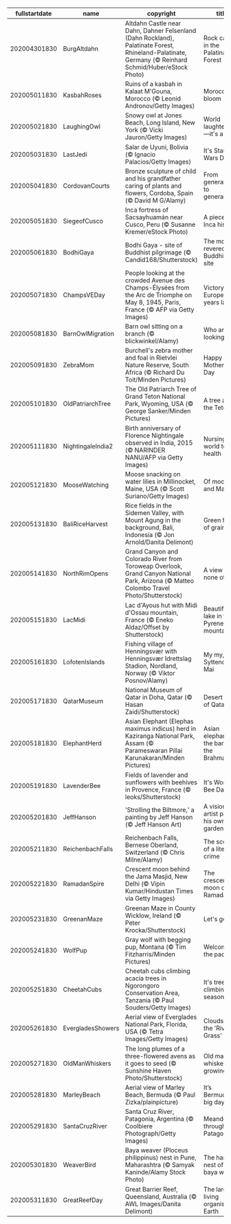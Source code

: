 |fullstartdate|name|copyright|title|image|
|--|--|--|--|--|
202004301830|BurgAltdahn|Altdahn Castle near Dahn, Dahner Felsenland (Dahn Rockland), Palatinate Forest, Rhineland-Palatinate, Germany (© Reinhard Schmid/Huber/eStock Photo)|Rock castle in the Palatinate Forest|![](/en-IN/2020/05/202004301830BurgAltdahn.jpg)|
202005011830|KasbahRoses|Ruins of a kasbah in Kalaat M'Gouna, Morocco (© Leonid Andronov/Getty Images)|Morocco in bloom|![](/en-IN/2020/05/202005011830KasbahRoses.jpg)|
202005021830|LaughingOwl|Snowy owl at Jones Beach, Long Island, New York (© Vicki Jauron/Getty Images)|World laughter day—it's a hoot|![](/en-IN/2020/05/202005021830LaughingOwl.jpg)|
202005031830|LastJedi|Salar de Uyuni, Bolivia (© Ignacio Palacios/Getty Images)|It's Star Wars Day|![](/en-IN/2020/05/202005031830LastJedi.jpg)|
202005041830|CordovanCourts|Bronze sculpture of child and his grandfather caring of plants and flowers, Cordoba, Spain (© David M G/Alamy)|From generation to generation|![](/en-IN/2020/05/202005041830CordovanCourts.jpg)|
202005051830|SiegeofCusco|Inca fortress of Sacsayhuamán near Cusco, Peru (© Susanne Kremer/eStock Photo)|A piece of Inca history|![](/en-IN/2020/05/202005051830SiegeofCusco.jpg)|
202005061830|BodhiGaya|Bodhi Gaya - site of Buddhist pilgrimage (© Candid168/Shutterstock)|The most revered Buddhist site|![](/en-IN/2020/05/202005061830BodhiGaya.jpg)|
202005071830|ChampsVEDay|People looking at the crowded Avenue des Champs-Élysées from the Arc de Triomphe on May 8, 1945, Paris, France (© AFP via Getty Images)|Victory in Europe, 75 years later|![](/en-IN/2020/05/202005071830ChampsVEDay.jpg)|
202005081830|BarnOwlMigration|Barn owl sitting on a branch (© blickwinkel/Alamy)|Who are you looking at?|![](/en-IN/2020/05/202005081830BarnOwlMigration.jpg)|
202005091830|ZebraMom|Burchell's zebra mother and foal in Rietvlei Nature Reserve, South Africa (© Richard Du Toit/Minden Pictures)|Happy Mother's Day|![](/en-IN/2020/05/202005091830ZebraMom.jpg)|
202005101830|OldPatriarchTree|The Old Patriarch Tree of Grand Teton National Park, Wyoming, USA (© George Sanker/Minden Pictures)|A tree amid the Tetons|![](/en-IN/2020/05/202005101830OldPatriarchTree.jpg)|
202005111830|NightingaleIndia2|Birth anniversary of  Florence Nightingale observed in India, 2015 (© NARINDER NANU/AFP via Getty Images)|Nursing the world to health|![](/en-IN/2020/05/202005111830NightingaleIndia2.jpg)|
202005121830|MooseWatching|Moose snacking on water lilies in Millinocket, Maine, USA (© Scott Suriano/Getty Images)|Of moose and Maine|![](/en-IN/2020/05/202005121830MooseWatching.jpg)|
202005131830|BaliRiceHarvest|Rice fields in the Sidemen Valley, with Mount Agung in the background, Bali, Indonesia (© Jon Arnold/Danita Delimont)|Green fields of grain|![](/en-IN/2020/05/202005131830BaliRiceHarvest.jpg)|
202005141830|NorthRimOpens|Grand Canyon and Colorado River from Toroweap Overlook, Grand Canyon National Park, Arizona (© Matteo Colombo Travel Photo/Shutterstock)|A view like none other|![](/en-IN/2020/05/202005141830NorthRimOpens.jpg)|
202005151830|LacMidi|Lac d'Ayous hut with Midi d'Ossau mountain, France (© Eneko Aldaz/Offset by Shutterstock)|Beautiful lake in the Pyrenees mountains|![](/en-IN/2020/05/202005151830LacMidi.jpg)|
202005161830|LofotenIslands|Fishing village of Henningsvær with Henningsvær Idrettslag Stadion, Nordland, Norway (© Viktor Posnov/Alamy)|My my, it's Syttende Mai|![](/en-IN/2020/05/202005161830LofotenIslands.jpg)|
202005171830|QatarMuseum|National Museum of Qatar in Doha, Qatar (© Hasan Zaidi/Shutterstock)|Desert rose of Qatar|![](/en-IN/2020/05/202005171830QatarMuseum.jpg)|
202005181830|ElephantHerd|Asian Elephant (Elephas maximus indicus) herd in Kaziranga National Park, Assam (© Parameswaran Pillai Karunakaran/Minden Pictures)|Asian elephants on the banks of the Brahmaputra|![](/en-IN/2020/05/202005181830ElephantHerd.jpg)|
202005191830|LavenderBee|Fields of lavender and sunflowers with beehives in Provence, France (© leoks/Shutterstock)|It's World Bee Day|![](/en-IN/2020/05/202005191830LavenderBee.jpg)|
202005201830|JeffHanson|'Strolling the Biltmore,' a painting by Jeff Hanson (© Jeff Hanson Art)|A visionary artist paints his own garden view|![](/en-IN/2020/05/202005201830JeffHanson.jpg)|
202005211830|ReichenbachFalls|Reichenbach Falls, Bernese Oberland, Switzerland (© Chris Milne/Alamy)|The scene of a literary crime|![](/en-IN/2020/05/202005211830ReichenbachFalls.jpg)|
202005221830|RamadanSpire|Crescent moon behind the Jama Masjid, New Delhi (© Vipin Kumar/Hindustan Times via Getty Images)|The crescent moon of Ramadan|![](/en-IN/2020/05/202005221830RamadanSpire.jpg)|
202005231830|GreenanMaze|Greenan Maze in County Wicklow, Ireland (© Peter Krocka/Shutterstock)|Let's get lost|![](/en-IN/2020/05/202005231830GreenanMaze.jpg)|
202005241830|WolfPup|Gray wolf with begging pup, Montana (© Tim Fitzharris/Minden Pictures)|Welcome to the pack|![](/en-IN/2020/05/202005241830WolfPup.jpg)|
202005251830|CheetahCubs|Cheetah cubs climbing acacia trees in Ngorongoro Conservation Area, Tanzania (© Paul Souders/Getty Images)|It's tree-climbing season|![](/en-IN/2020/05/202005251830CheetahCubs.jpg)|
202005261830|EvergladesShowers|Aerial view of Everglades National Park, Florida, USA (© Tetra Images/Getty Images)|Clouds over the 'River of Grass'|![](/en-IN/2020/05/202005261830EvergladesShowers.jpg)|
202005271830|OldManWhiskers|The long plumes of a three-flowered avens as it goes to seed (© Sunshine Haven Photo/Shutterstock)|Old man's whiskers growing wild|![](/en-IN/2020/05/202005271830OldManWhiskers.jpg)|
202005281830|MarleyBeach|Aerial view of Marley Beach, Bermuda (© Paul Zizka/plainpicture)|It’s Bermuda’s big day|![](/en-IN/2020/05/202005281830MarleyBeach.jpg)|
202005291830|SantaCruzRiver|Santa Cruz River, Patagonia, Argentina (© Coolbiere Photograph/Getty Images)|Meandering through Patagonia|![](/en-IN/2020/05/202005291830SantaCruzRiver.jpg)|
202005301830|WeaverBird|Baya weaver (Ploceus philippinus) nest in Pune, Maharashtra (© Samyak Kaninde/Alamy Stock Photo)|The hanging nest of the baya weaver|![](/en-IN/2020/05/202005301830WeaverBird.jpg)|
202005311830|GreatReefDay|Great Barrier Reef, Queensland, Australia (© AWL Images/Danita Delimont)|The largest living organism on Earth|![](/en-IN/2020/05/202005311830GreatReefDay.jpg)|
